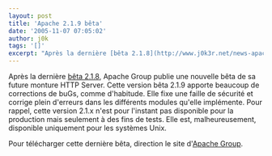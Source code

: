 ```yaml
---
layout: post
title: 'Apache 2.1.9 bêta'
date: '2005-11-07 07:05:02'
author: j0k
tags: '[]'
excerpt: "Après la dernière [bêta 2.1.8](http://www.j0k3r.net/news-apache-2-1-8-beta-720.html), Apache Group publie une nouvelle bêta de sa future monture HTTP Server.     \nCette version bêta 2.1.9 apporte beaucoup de corrections de buGs, comme d'habitude. Elle fixe une faille de sécurité et corrige plein d'erreurs dans les différents modules qu'elle implémente.       …"
---
```


Après la dernière [bêta 2.1.8](http://www.j0k3r.net/news-apache-2-1-8-beta-720.html), Apache Group publie une nouvelle bêta de sa future monture HTTP Server.
Cette version bêta 2.1.9 apporte beaucoup de corrections de buGs, comme d'habitude. Elle fixe une faille de sécurité et corrige plein d'erreurs dans les différents modules qu'elle implémente.   Pour rappel, cette version 2.1.x n'est pour l'instant pas disponible pour la production mais seulement à des fins de tests. Elle est, malheureusement, disponible uniquement pour les systèmes Unix.

Pour télécharger cette dernière bêta, direction le site d'[Apache Group](http://httpd.apache.org/download.cgi).
